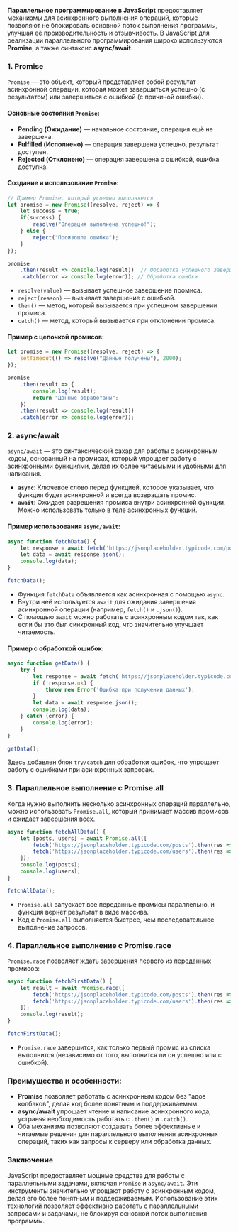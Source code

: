 **Параллельное программирование в JavaScript** предоставляет механизмы для асинхронного выполнения операций, которые позволяют не блокировать основной поток выполнения программы, улучшая её производительность и отзывчивость. В JavaScript для реализации параллельного программирования широко используются **Promise**, а также синтаксис **async/await**.

### 1. **Promise**

`Promise` — это объект, который представляет собой результат асинхронной операции, которая может завершиться успешно (с результатом) или завершиться с ошибкой (с причиной ошибки).

#### Основные состояния `Promise`:
- **Pending (Ожидание)** — начальное состояние, операция ещё не завершена.
- **Fulfilled (Исполнено)** — операция завершена успешно, результат доступен.
- **Rejected (Отклонено)** — операция завершена с ошибкой, ошибка доступна.

#### Создание и использование `Promise`:

```javascript
// Пример Promise, который успешно выполняется
let promise = new Promise((resolve, reject) => {
    let success = true;
    if(success) {
        resolve("Операция выполнена успешно!");
    } else {
        reject("Произошла ошибка");
    }
});

promise
    .then(result => console.log(result))  // Обработка успешного завершения
    .catch(error => console.log(error)); // Обработка ошибки
```

- `resolve(value)` — вызывает успешное завершение промиса.
- `reject(reason)` — вызывает завершение с ошибкой.
- `then()` — метод, который вызывается при успешном завершении промиса.
- `catch()` — метод, который вызывается при отклонении промиса.

#### Пример с цепочкой промисов:

```javascript
let promise = new Promise((resolve, reject) => {
    setTimeout(() => resolve("Данные получены"), 2000);
});

promise
    .then(result => {
        console.log(result);
        return "Данные обработаны";
    })
    .then(result => console.log(result))
    .catch(error => console.log(error));
```

### 2. **async/await**

`async/await` — это синтаксический сахар для работы с асинхронным кодом, основанный на промисах, который упрощает работу с асинхронными функциями, делая их более читаемыми и удобными для написания.

- **`async`**: Ключевое слово перед функцией, которое указывает, что функция будет асинхронной и всегда возвращать промис.
- **`await`**: Ожидает разрешения промиса внутри асинхронной функции. Можно использовать только в теле асинхронных функций.

#### Пример использования `async/await`:

```javascript
async function fetchData() {
    let response = await fetch('https://jsonplaceholder.typicode.com/posts');
    let data = await response.json();
    console.log(data);
}

fetchData();
```

- Функция `fetchData` объявляется как асинхронная с помощью `async`.
- Внутри неё используется `await` для ожидания завершения асинхронной операции (например, `fetch()` и `.json()`).
- С помощью `await` можно работать с асинхронным кодом так, как если бы это был синхронный код, что значительно улучшает читаемость.

#### Пример с обработкой ошибок:

```javascript
async function getData() {
    try {
        let response = await fetch('https://jsonplaceholder.typicode.com/posts');
        if (!response.ok) {
            throw new Error('Ошибка при получении данных');
        }
        let data = await response.json();
        console.log(data);
    } catch (error) {
        console.log(error);
    }
}

getData();
```

Здесь добавлен блок `try/catch` для обработки ошибок, что упрощает работу с ошибками при асинхронных запросах.

### 3. **Параллельное выполнение с Promise.all**

Когда нужно выполнить несколько асинхронных операций параллельно, можно использовать `Promise.all`, который принимает массив промисов и ожидает завершения всех.

```javascript
async function fetchAllData() {
    let [posts, users] = await Promise.all([
        fetch('https://jsonplaceholder.typicode.com/posts').then(res => res.json()),
        fetch('https://jsonplaceholder.typicode.com/users').then(res => res.json())
    ]);
    console.log(posts);
    console.log(users);
}

fetchAllData();
```

- `Promise.all` запускает все переданные промисы параллельно, и функция вернёт результат в виде массива.
- Код с `Promise.all` выполняется быстрее, чем последовательное выполнение запросов.

### 4. **Параллельное выполнение с Promise.race**

`Promise.race` позволяет ждать завершения первого из переданных промисов:

```javascript
async function fetchFirstData() {
    let result = await Promise.race([
        fetch('https://jsonplaceholder.typicode.com/posts').then(res => res.json()),
        fetch('https://jsonplaceholder.typicode.com/users').then(res => res.json())
    ]);
    console.log(result);
}

fetchFirstData();
```

- `Promise.race` завершится, как только первый промис из списка выполнится (независимо от того, выполнится ли он успешно или с ошибкой).

### Преимущества и особенности:
- **Promise** позволяет работать с асинхронным кодом без "адов колбэков", делая код более понятным и поддерживаемым.
- **async/await** упрощает чтение и написание асинхронного кода, устраняя необходимость работать с `.then()` и `.catch()`.
- Оба механизма позволяют создавать более эффективные и читаемые решения для параллельного выполнения асинхронных операций, таких как запросы к серверу или обработка данных.

### Заключение

JavaScript предоставляет мощные средства для работы с параллельными задачами, включая `Promise` и `async/await`. Эти инструменты значительно упрощают работу с асинхронным кодом, делая его более понятным и поддерживаемым. Использование этих технологий позволяет эффективно работать с параллельными запросами и задачами, не блокируя основной поток выполнения программы.